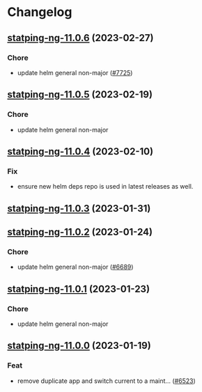 # Changelog



## [statping-ng-11.0.6](https://github.com/truecharts/charts/compare/statping-ng-11.0.5...statping-ng-11.0.6) (2023-02-27)

### Chore

- update helm general non-major ([#7725](https://github.com/truecharts/charts/issues/7725))
  
  


## [statping-ng-11.0.5](https://github.com/truecharts/charts/compare/statping-ng-11.0.4...statping-ng-11.0.5) (2023-02-19)

### Chore

- update helm general non-major
  
  


## [statping-ng-11.0.4](https://github.com/truecharts/charts/compare/statping-ng-11.0.3...statping-ng-11.0.4) (2023-02-10)

### Fix

- ensure new helm deps repo is used in latest releases as well.
  
  


## [statping-ng-11.0.3](https://github.com/truecharts/charts/compare/statping-ng-11.0.2...statping-ng-11.0.3) (2023-01-31)




## [statping-ng-11.0.2](https://github.com/truecharts/charts/compare/statping-ng-11.0.1...statping-ng-11.0.2) (2023-01-24)

### Chore

- update helm general non-major ([#6689](https://github.com/truecharts/charts/issues/6689))
  
  


## [statping-ng-11.0.1](https://github.com/truecharts/charts/compare/statping-ng-11.0.0...statping-ng-11.0.1) (2023-01-23)

### Chore

- update helm general non-major
  
  


## [statping-ng-11.0.0](https://github.com/truecharts/charts/compare/statping-ng-2.0.8...statping-ng-11.0.0) (2023-01-19)

### Feat

- remove duplicate app and switch current to a maint… ([#6523](https://github.com/truecharts/charts/issues/6523))
  
  